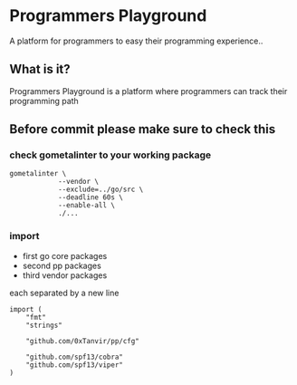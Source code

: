 # Programmers Playground
A platform for programmers to easy their programming experience..

## What is it?
Programmers Playground is a platform where programmers can track their programming path

## Before commit please make sure to check this

### check gometalinter to your working package
```
gometalinter \
            --vendor \
            --exclude=../go/src \
            --deadline 60s \
            --enable-all \
            ./...
```

### import
- first go core packages
- second pp packages
- third vendor packages

each separated by a new line
```
import (
	"fmt"
	"strings"

	"github.com/0xTanvir/pp/cfg"

	"github.com/spf13/cobra"
	"github.com/spf13/viper"
)
```

